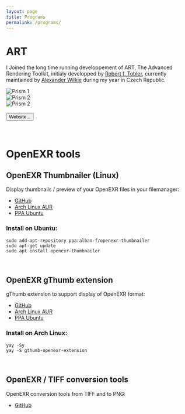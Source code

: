 ```yaml
---
layout: page
title: Programs
permalink: /programs/
---
```


ART
===
I Joined the long time running developpement of ART, The Advanced Rendering Toolkit, initialy developped by [Robert f. Tobler](http://cgg.mff.cuni.cz/ART/archivers/dedication.html), currently maintained by [Alexander Wilkie](http://cgg.mff.cuni.cz/~wilkie) during my year in Czech Republic. 

<div class="row align-items-center">
    <div class="col-sm">
        <img src="../images/CornellBox.jpg" class="img-thumbnail rounded mx-auto d-block" alt="Prism 1">
    </div>
    <div class="col-sm">
        <img src="../images/SphereStage_TS.jpg" class="img-thumbnail rounded mx-auto d-block" alt="Prism 2">
    </div>
    <div class="col-sm">
        <img src="../images/SIGGRAPH_2012_fluo_scene.jpg" class="img-thumbnail rounded mx-auto d-block" alt="Prism 2">
    </div>
</div>
<br>
<div class="text-right">
<a href="http://cgg.mff.cuni.cz/ART"><button class="btn btn-outline-primary">Website...</button></a>
</div>
<br>
<br>

OpenEXR tools
=============

OpenEXR Thumbnailer (Linux)
---------------------------
Display thumbnails / preview of your OpenEXR files in your filemanager:
- [GitHub](https://github.com/yama-chan/openexr-thumbnailer)
- [Arch Linux AUR](https://aur.archlinux.org/packages/openexr-thumbnailer/)
- [PPA Ubuntu](https://launchpad.net/~alban-f/+archive/ubuntu/openexr-thumbnailer)

### Install on Ubuntu:
```
sudo add-apt-repository ppa:alban-f/openexr-thumbnailer
sudo apt-get update
sudo apt install openexr-thumbnailer
```
<br>

OpenEXR gThumb extension
------------------------
gThumb extension to support display of OpenEXR format:
- [GitHub](https://github.com/yama-chan/gthumb-openexr-extension)
- [Arch Linux AUR](https://aur.archlinux.org/packages/gthumb-openexr-extension/)
- [PPA Ubuntu](https://launchpad.net/~alban-f/+archive/ubuntu/gthumb-openexr-extension)

### Install on Arch Linux:
```
yay -Sy
yay -S gthumb-openexr-extension
```
<br>

OpenEXR / TIFF conversion tools
--------------------------------
OpenEXR conversion tools from TIFF and to PNG:
- [GitHub](https://github.com/yama-chan/openexr-converter)
